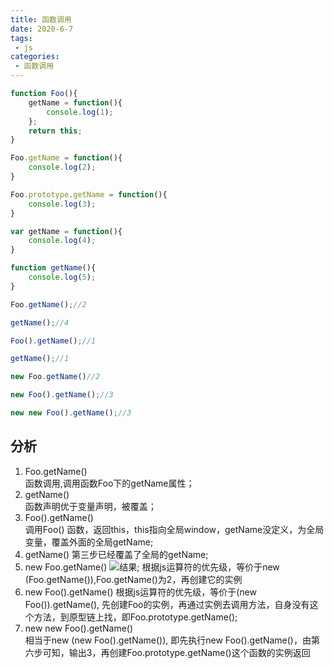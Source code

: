 ```yaml
---
title: 函数调用
date: 2020-6-7
tags:
 - js
categories: 
 - 函数调用
---
```


```js
function Foo(){
    getName = function(){
        console.log(1);
    };
    return this;
} 

Foo.getName = function(){
    console.log(2);
}

Foo.prototype.getName = function(){
    console.log(3);
}

var getName = function(){
    console.log(4);
}

function getName(){
    console.log(5);
}

Foo.getName();//2

getName();//4

Foo().getName();//1

getName();//1

new Foo.getName()//2

new Foo().getName();//3

new new Foo().getName();//3

```

## 分析
1. Foo.getName()   
函数调用,调用函数Foo下的getName属性；
2. getName()  
函数声明优于变量声明，被覆盖；
3. Foo().getName()  
调用Foo() 函数，返回this，this指向全局window，getName没定义，为全局变量，覆盖外面的全局getName;  
4. getName()
第三步已经覆盖了全局的getName;
5. new Foo.getName()
![结果](/img/2020/operate.jpg);
根据js运算符的优先级，等价于new (Foo.getName()),Foo.getName()为2，再创建它的实例
6. new Foo().getName()
根据js运算符的优先级，等价于(new Foo()).getName(), 先创建Foo的实例，再通过实例去调用方法，自身没有这个方法，到原型链上找，即Foo.prototype.getName();
7. new new Foo().getName()  
相当于new (new Foo().getName()), 即先执行new Foo().getName()，由第六步可知，输出3，再创建Foo.prototype.getName()这个函数的实例返回